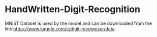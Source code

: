 # HandWritten-Digit-Recognition
MNIST Dataset is used by the model and can be downloaded from the link:https://www.kaggle.com/c/digit-recognizer/data
